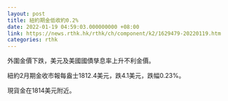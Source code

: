 ```yaml
---
layout: post
title: 紐約期金低收約0.2%
date: 2022-01-19 04:59:03.000000000 +08:00
link: https://news.rthk.hk/rthk/ch/component/k2/1629479-20220119.htm
categories: rthk
---
```


外圍金價下跌，美元及美國國債孳息率上升不利金價。

紐約2月期金收市報每盎士1812.4美元，跌4.1美元，跌幅0.23%。

現貨金在1814美元附近。

